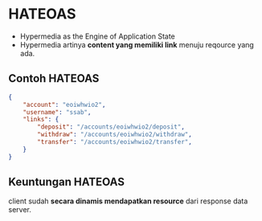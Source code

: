 # HATEOAS

- Hypermedia as the Engine of Application State
- Hypermedia artinya **content yang memiliki link** menuju reqource yang ada.

## Contoh HATEOAS

```json
{
    "account": "eoiwhwio2",
    "username": "ssab",
    "links": {
		"deposit": "/accounts/eoiwhwio2/deposit",
		"withdraw": "/accounts/eoiwhwio2/withdraw",
		"transfer": "/accounts/eoiwhwio2/transfer",
    }
}
```

## Keuntungan HATEOAS

client sudah **secara dinamis mendapatkan resource** dari response data server.


